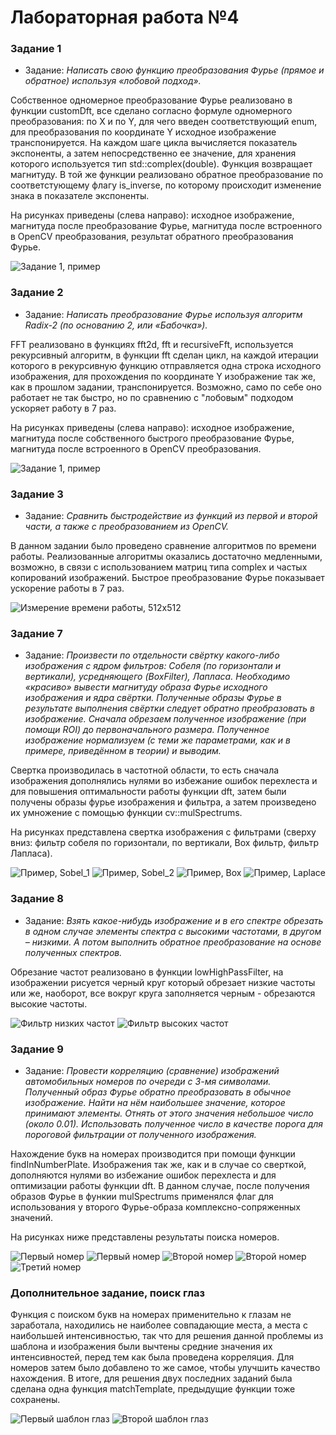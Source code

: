 # Лабораторная работа №4

### Задание 1

- Задание: *Написать свою функцию преобразования Фурье (прямое и обратное) используя «лобовой подход».*

Собственное одномерное преобразование Фурье реализовано в функции customDft, все сделано согласно формуле одномерного преобразования: по X и по Y, для чего введен соответствующий enum, для преобразования по координате Y исходное изображение транспонируется. На каждом шаге цикла вычисляется показатель экспоненты, а затем непосредственно ее значение, для хранения которого используется тип std::complex(double). Функция возвращает магнитуду. В той же функции реализовано обратное преобразование по соответстующему флагу is_inverse, по которому происходит изменение знака в показателе экспоненты.

На рисунках приведены (слева направо): исходное изображение, магнитуда после преобразование Фурье, магнитуда после встроенного в OpenCV преобразования, результат обратного преобразования Фурье.

![Задание 1, пример](readme_img/Task1.jpg)


### Задание 2

- Задание: *Написать преобразование Фурье используя алгоритм Radix-2 (по основанию 2, или «Бабочка»).*

FFT реализовано в функциях fft2d, fft и recursiveFft, используется рекурсивный алгоритм, в функции fft сделан цикл, на каждой итерации которого в рекурсивную функцию отправляется одна строка исходного изображения, для прохождения по координате Y изображение так же, как в прошлом задании, транспонируется. Возможно, само по себе оно работает не так быстро, но по сравнению с "лобовым" подходом ускоряет работу в 7 раз.

На рисунках приведены (слева направо): исходное изображение, магнитуда после собственного быстрого преобразование Фурье, магнитуда после встроенного в OpenCV преобразования.

![Задание 1, пример](readme_img/Task2.jpg)


### Задание 3

- Задание: *Сравнить быстродействие из функций из первой и второй части, а также с преобразованием из OpenCV.*

В данном задании было проведено сравнение алгоритмов по времени работы. Реализованные алгоритмы оказались достаточно медленными, возможно, в связи с использованием матриц типа complex<double> и частых копирований изображений. Быстрое преобразование Фурье показывает ускорение работы в 7 раз.

![Измерение времени работы, 512х512](readme_img/Task3.jpg)


### Задание 7

- Задание: *Произвести по отдельности свёртку какого-либо изображения с ядром фильтров: Собеля (по горизонтали и вертикали), усредняющего (BoxFilter), Лапласа. Необходимо «красиво» вывести магнитуду образа Фурье исходного изображения и ядра свёртки. Полученные образы Фурье в результате выполнения свёртки следует обратно преобразовать в изображение. Сначала обрезаем полученное изображение (при помощи ROI) до первоначального размера. Полученное изображение нормализуем (с теми же параметрами, как и в примере, приведённом в теории) и выводим.*

Свертка производилась в частотной области, то есть сначала изображения дополнялись нулями во избежание ошибок перехлеста и для повышения оптимальности работы функции dft, затем были получены образы фурье изображения и фильтра, а затем произведено их умножение с помощью функции cv::mulSpectrums.

На рисунках представлена свертка изображения с фильтрами (сверху вниз: фильтр собеля по горизонтали, по вертикали, Box фильтр, фильтр Лапласа).

![Пример, Sobel_1](readme_img/Task7_1.jpg)
![Пример, Sobel_2](readme_img/Task7_2.jpg)
![Пример, Box](readme_img/Task7_3.jpg)
![Пример, Laplace](readme_img/Task7_4.jpg)


### Задание 8

- Задание: *Взять какое-нибудь изображение и в его спектре обрезать в одном случае элементы спектра с высокими частотами, в другом – низкими. А потом выполнить обратное преобразование на основе полученных спектров.*

Обрезание частот реализовано в функции lowHighPassFilter, на изображении рисуется черный круг который обрезает низкие частоты или же, наоборот, все вокруг круга заполняется черным - обрезаются высокие частоты.

![Фильтр низких частот](readme_img/Task8_1.jpg)
![Фильтр высоких частот](readme_img/Task8_2.jpg)


### Задание 9

- Задание: *Провести корреляцию (сравнение) изображений автомобильных номеров по очереди с 3-мя символами. Полученный образ Фурье обратно преобразовать в обычное изображение. Найти на нём наибольшее значение, которое принимают элементы. Отнять от этого значения небольшое число (около 0.01). Использовать полученное число в качестве порога для пороговой фильтрации от полученного изображения.*

Нахождение букв на номерах производится при помощи функции findInNumberPlate. Изображения так же, как и в случае со сверткой, дополняются нулями во избежание ошибок перехлеста и для оптимизации работы функции dft. В данном случае, после получения образов Фурье в функии mulSpectrums применялся флаг для использования у второго Фурье-образа комплексно-сопряженных значений.

На рисунках ниже представлены результаты поиска номеров.

![Первый номер](readme_img/Task9_1.jpg)
![Первый номер](readme_img/Task9_11.jpg)
![Второй номер](readme_img/Task9_2.jpg)
![Второй номер](readme_img/Task9_21.jpg)
![Третий номер](readme_img/Task9_3.jpg)


### Дополнительное задание, поиск глаз

Функция с поиском букв на номерах применительно к глазам не заработала, находились не наиболее совпадающие места, а места с наибольшей интенсивностью, так что для решения данной проблемы из шаблона и изображения были вычтены средние значения их интенсивностей, перед тем как была проведена корреляция. Для номеров затем было добавлено то же самое, чтобы улучшить качество нахождения. В итоге, для решения двух последних заданий была сделана одна функция matchTemplate, предыдущие функции тоже сохранены.

![Первый шаблон глаз](readme_img/Additional_1.jpg)
![Второй шаблон глаз](readme_img/Additional_2.jpg)
